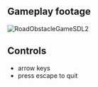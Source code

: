 ## Gameplay footage
![RoadObstacleGameSDL2](RoadObstacleGameSDL2.GIF)
 
## Controls
- arrow keys
- press escape to quit
